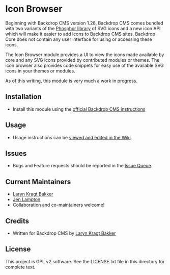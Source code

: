 # Icon Browser

Beginning with Backdrop CMS version 1.28, Backdrop CMS comes bundled with two variants of the [Phosphor library](https://phosphoricons.com/) of SVG icons and a new icon API which will make it easier to add icons to Backdrop CMS sites. Backdrop Core does not contain any user interface for using or accessing these icons.

The Icon Browser module provides a UI to view the icons made available by core and any SVG icons provided by contributed modules or themes. The icon browser also provides code snippets for easy use of the available SVG icons in your themes or modules.

As of this writing, this module is very much a work in progress.

## Installation

- Install this module using the [official Backdrop CMS instructions](https://backdropcms.org/guide/modules)

## Usage

- Usage instructions can be [viewed and edited in the Wiki](https://github.com/backdrop-contrib/icon_browser/wiki).

## Issues

 - Bugs and Feature requests should be reported in the [Issue Queue](https://github.com/backdrop-contrib/icon_browser/issues).

## Current Maintainers

 - [Laryn Kragt Bakker](https://github.com/laryn)
 - [Jen Lampton](https://github.com/jenlampton)
 - Collaboration and co-maintainers welcome!

## Credits

 - Written for Backdrop CMS by [Laryn Kragt Bakker](https://github.com/laryn)

 ## License

This project is GPL v2 software. See the LICENSE.txt file in this directory for
complete text.
